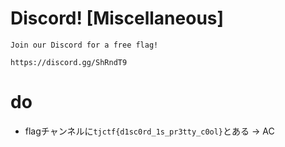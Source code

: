 # Discord! [Miscellaneous]
```
Join our Discord for a free flag!

https://discord.gg/ShRndT9
```
# do
- flagチャンネルに`tjctf{d1sc0rd_1s_pr3tty_c0ol}`とある -> AC